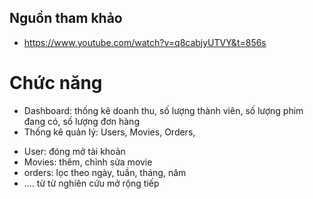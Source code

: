 ## Nguồn tham khảo

- https://www.youtube.com/watch?v=q8cabjyUTVY&t=856s

# Chức năng

- Dashboard: thống kê doanh thu, số lượng thành viên, số lượng phim đang có, số lượng đơn hàng
- Thống kê quản lý: Users, Movies, Orders,

* User: đóng mở tài khoản
* Movies: thêm, chỉnh sửa movie
* orders: lọc theo ngày, tuần, tháng, năm
* .... từ từ nghiên cứu mở rộng tiếp

